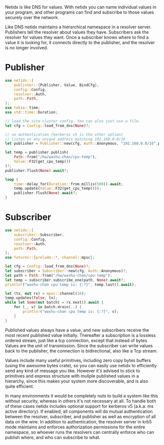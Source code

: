 Netidx is like DNS for values. With netidx you can name individual
values in your program, and other programs can find and subscribe to
those values securely over the network.

Like DNS netidx maintains a hierarchical namespace in a resolver
server. Publishers tell the resolver about values they
have. Subscribers ask the resolver for values they want. Once a
subscriber knows where to find a value it is looking for, it
connects directly to the publisher, and the resolver is no longer
involved.

 # Publisher
 ```rust
 use netidx::{
     publisher::{Publisher, Value, BindCfg},
     config::Config,
     resolver::Auth,
     path::Path,
 };
 use tokio::time;
 use std::time::Duration;

 // load the site cluster config. You can also just use a file.
 let cfg = Config::load_from_dns(None)?;

 // no authentication (kerberos v5 is the other option)
 // listen on any unique address matching 192.168.0.0/16
 let publisher = Publisher::new(cfg, Auth::Anonymous, "192.168.0.0/16".parse()?).await?;

 let temp = publisher.publish(
     Path::from("/hw/washu-chan/cpu-temp"),
     Value::F32(get_cpu_temp())
 )?;
 publisher.flush(None).await?;

 loop {
     time::delay_for(Duration::from_millis(500)).await;
     temp.update(Value::F32(get_cpu_temp()));
     publisher.flush(None).await?;
 }
 ```

 # Subscriber
 ```rust
 use netidx::{
     subscriber::Subscriber,
     config::Config,
     resolver::Auth,
     path::Path,
 };
 use futures::{prelude::*, channel::mpsc};

 let cfg = Config::load_from_dns(None)?;
 let subscriber = Subscriber::new(cfg, Auth::Anonymous)?;
 let path = Path::from("/hw/washu-chan/cpu-temp");
 let temp = subscriber.subscribe_one(path, None).await?;
 println!("washu-chan cpu temp is: {:?}", temp.last().await);

 let (tx, mut rx) = mpsc::channel(10);
 temp.updates(false, tx);
 while let Some(mut batch) = rx.next().await {
     for (_, v) in batch.drain(..) {
         println!("washu-chan cpu temp is: {:?}", v);
     }
 }
 ```

Published values always have a value, and new subscribers receive
the most recent published value initially. Thereafter a
subscription is a lossless ordered stream, just like a tcp
connection, except that instead of bytes Values are the unit of
transmission. Since the subscriber can write values back to the
publisher, the connection is bidirectional, also like a Tcp
stream.

Values include many useful primitives, including zero copy bytes
buffers (using the awesome bytes crate), so you can easily use
netidx to efficiently send any kind of message you like. However
it's advised to stick to primitives and express structure with
muliple published values in a hierarchy, since this makes your
system more discoverable, and is also quite efficient.

In many environments it would be completely nuts to build a system
like this without security, whereas in others it's not necessary
at all. To handle both of these cases netidx includes optional
support for kerberos v5 (a.k.a. ms active directory). If enabled,
all components will do mutual authentication between the resolver,
subscriber, and publisher as well as encryption of all data on the
wire. In addition to authentication, the resolver server in krb5
mode maintains and enforces authorization permissions for the
entire namespace, so whoever runs the resolvers can centrally
enforce who can publish where, and who can subscribe to what.
